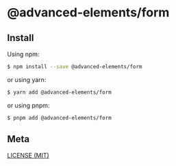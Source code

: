 # @advanced-elements/form

## Install

Using npm:

```bash
$ npm install --save @advanced-elements/form
```

or using yarn:

```bash
$ yarn add @advanced-elements/form
```

or using pnpm:

```bash
$ pnpm add @advanced-elements/form
```

## Meta
[LICENSE (MIT)](https://github.com/ChuHingYee/advanced-elements-next/blob/master/LICENSE)